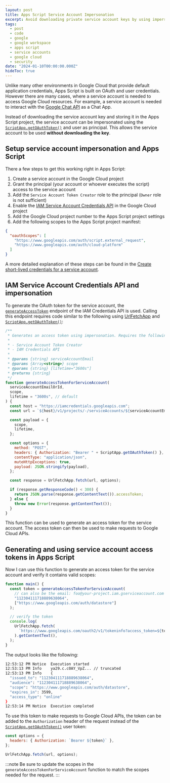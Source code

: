 ```yaml
---
layout: post
title: Apps Script Service Account Impersonation
excerpt: Avoid downloading private service account keys by using impersonation in Apps Script to obtain access tokens.
tags:
  - post
  - code
  - google
  - google workspace
  - apps script
  - service accounts
  - google cloud
  - security
date: "2024-01-10T00:00:00.000Z"
hideToc: true
---
```

Unlike many other environments in Google Cloud that provide default application credentials, Apps Script is built on OAuth and user credentials. However there are many cases, where a service account is needed to access Google Cloud resources. For example, a service account is needed to interact with the [Google Chat API](https://developers.google.com/chat/api/guides/auth/service-accounts) as a Chat App.

Instead of downloading the service account key and storing it in the Apps Script project, the service account can be impersonated using the [`ScriptApp.getOAuthToken()`] and user as principal. This allows the service account to be used **without downloading the key**.

## Setup service account impersonation and Apps Script

There a few steps to get this working right in Apps Script:

1. Create a service account in the Google Cloud project
1. Grant the principal (your account or whoever executes the script) access to the service account
1. Add the `Service Account Token Creator` role to the principal (`Owner` role is not sufficient)
1. Enable the [IAM Service Account Credentials API](https://console.cloud.google.com/) in the Google Cloud project
1. Add the Google Cloud project number to the Apps Script project settings
1. Add the following scopes to the Apps Script project manifest:

```json
{
  "oauthScopes": [
    "https://www.googleapis.com/auth/script.external_request",
    "https://www.googleapis.com/auth/cloud-platform"
  ]
}
```

A more detailed explanation of these steps can be found in the [Create short-lived credentials for a service account](https://cloud.google.com/iam/docs/create-short-lived-credentials-direct#user-credentials).

## IAM Service Account Credentials API and impersonation

To generate the OAuth token for the service account, the [`generateAccessToken`](https://cloud.google.com/iam/docs/reference/credentials/rest/v1/projects.serviceAccounts/generateAccessToken) endpoint of the IAM Credentials API is used. Calling this endpoint requires code similar to the following using [UrlFetchApp] and [`ScriptApp.getOAuthToken()`]:

```js
/**
 * Generates an access token using impersonation. Requires the following:
 *
 * - Service Account Token Creator
 * - IAM Credentials API
 *
 * @params {string} serviceAccountEmail
 * @params {Array<string>} scope
 * @params {string} [lifetime="3600s"]
 * @returns {string}
 */
function generateAccessTokenForServiceAccount(
  serviceAccountEmailOrId,
  scope,
  lifetime = "3600s", // default
) {
  const host = "https://iamcredentials.googleapis.com";
  const url = `${host}/v1/projects/-/serviceAccounts/${serviceAccountEmailOrId}:generateAccessToken`;

  const payload = {
    scope,
    lifetime,
  };

  const options = {
    method: "POST",
    headers: { Authorization: "Bearer " + ScriptApp.getOAuthToken() },
    contentType: "application/json",
    muteHttpExceptions: true,
    payload: JSON.stringify(payload),
  };

  const response = UrlFetchApp.fetch(url, options);

  if (response.getResponseCode() < 300) {
    return JSON.parse(response.getContentText()).accessToken;
  } else {
    throw new Error(response.getContentText());
  }
}
```

This function can be used to generate an access token for the service account. The access token can then be used to make requests to Google Cloud APIs.

## Generating and using service account access tokens in Apps Script

Now I can use this function to generate an access token for the service account and verify it contains valid scopes:

```js
function main() {
  const token = generateAccessTokenForServiceAccount(
    // can also be the email: foo@your-project.iam.gserviceaccount.com
    "112304111718889638064",
    ["https://www.googleapis.com/auth/datastore"]
  );

  // verify the token
  console.log(
    UrlFetchApp.fetch(
      `https://www.googleapis.com/oauth2/v1/tokeninfo?access_token=${token}`,
    ).getContentText(),
  );
}
```

The output looks like the following:

```bash
12:53:12 PM	Notice	Execution started
12:53:13 PM	Info	ya29.c.c0AY_VpZ... // truncated
12:53:13 PM	Info	{
  "issued_to": "112304111718889638064",
  "audience": "112304111718889638064",
  "scope": "https://www.googleapis.com/auth/datastore",
  "expires_in": 3599,
  "access_type": "online"
}
12:53:14 PM	Notice	Execution completed
```

To use this token to make requests to Google Cloud APIs, the token can be added to the `Authorization` header of the request instead of the [`ScriptApp.getOAuthToken()`] user token:

```js
const options = {
  headers: { Authorization: `Bearer ${token}` },
};

UrlFetchApp.fetch(url, options);
```

:::note
Be sure to update the scopes in the `generateAccessTokenForServiceAccount` function to match the scopes needed for the request.
:::

[UrlFetchApp]: https://developers.google.com/apps-script/reference/url-fetch/url-fetch-app
[`ScriptApp.getOAuthToken()`]: https://developers.google.com/apps-script/reference/script/script-app#getoauthtoken